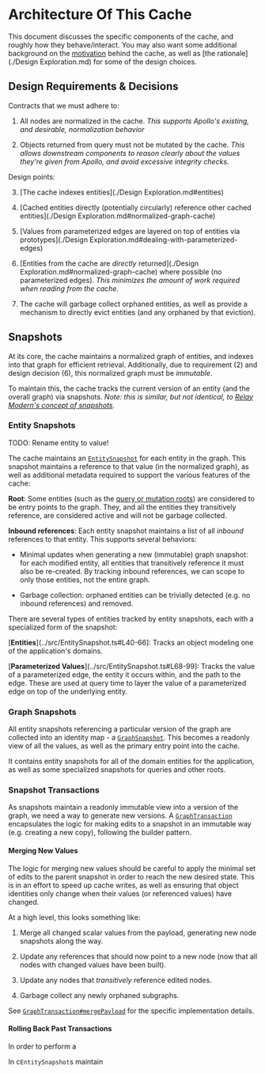 # Architecture Of This Cache

This document discusses the specific components of the cache, and roughly how they behave/interact.  You may also want some additional background on the [motivation](./Motivation.md) behind the cache, as well as [the rationale](./Design Exploration.md) for some of the design choices.


## Design Requirements & Decisions

Contracts that we must adhere to:

1. All nodes are normalized in the cache.  _This supports Apollo's existing, and desirable, normalization behavior_

2. Objects returned from query must not be mutated by the cache.  _This allows downstream components to reason clearly about the values they're given from Apollo, and avoid excessive integrity checks._

Design points:

3. [The cache indexes entities](./Design Exploration.md#entities)

4. [Cached entities directly (potentially circularly) reference other cached entities](./Design Exploration.md#normalized-graph-cache)

5. [Values from parameterized edges are layered on top of entities via prototypes](./Design Exploration.md#dealing-with-parameterized-edges)

6. [Entities from the cache are _directly_ returned](./Design Exploration.md#normalized-graph-cache) where possible (no parameterized edges).  _This minimizes the amount of work required when reading from the cache._

7. The cache will garbage collect orphaned entities, as well as provide a mechanism to directly evict entities (and any orphaned by that eviction).


## Snapshots

At its core, the cache maintains a normalized graph of entities, and indexes into that graph for efficient retrieval.  Additionally, due to requirement (2) and design decision (6), this normalized graph must be _immutable_.

To maintain this, the cache tracks the current version of an entity (and the overall graph) via snapshots.  _Note: this is similar, but not identical, to [Relay Modern's concept of snapshots](https://github.com/facebook/relay/blob/master/packages/relay-runtime/ARCHITECTURE.md#example-data-flow-reading-and-observing-the-store)._


### Entity Snapshots

TODO: Rename entity to value!

The cache maintains an [`EntitySnapshot`](../src/EntitySnapshot.ts) for each entity in the graph.  This snapshot maintains a reference to that value (in the normalized graph), as well as additional metadata required to support the various features of the cache:

**Root**: Some entities (such as the [query or mutation roots](http://facebook.github.io/graphql/#sec-Type-System)) are considered to be entry points to the graph.  They, and all the entities they transitively reference, are considered active and will not be garbage collected.

**Inbound references**: Each entity snapshot maintains a list of all _inbound_ references to that entity.  This supports several behaviors:

* Minimal updates when generating a new (immutable) graph snapshot: for each modified entity, all entities that transitively reference it must also be re-created.  By tracking inbound references, we can scope to only those entities, not the entire graph.

* Garbage collection: orphaned entities can be trivially detected (e.g. no inbound references) and removed.

There are several types of entities tracked by entity snapshots, each with a specialized form of the snapshot:

[**Entities**](../src/EntitySnapshot.ts#L40-66]: Tracks an object modeling one of the application's domains.

[**Parameterized Values**](../src/EntitySnapshot.ts#L68-99]: Tracks the value of a parameterized edge, the entity it occurs within, and the path to the edge.  These are used at query time to layer the value of a parameterized edge on top of the underlying entity.


### Graph Snapshots

All entity snapshots referencing a particular version of the graph are collected into an identity map - a [`GraphSnapshot`](../src/GraphSnapshot.ts).  This becomes a readonly view of all the values, as well as the primary entry point into the cache.

It contains entity snapshots for all of the domain entities for the application, as well as some specialized snapshots for queries and other roots.


### Snapshot Transactions

As snapshots maintain a readonly immutable view into a version of the graph, we need a way to generate new versions.  A [`GraphTransaction`](../src/GraphTransaction.ts) encapsulates the logic for making edits to a snapshot in an immutable way (e.g. creating a new copy), following the builder pattern.


#### Merging New Values

The logic for merging new values should be careful to apply the minimal set of edits to the parent snapshot in order to reach the new desired state.  This is in an effort to speed up cache writes, as well as ensuring that object identities only change when their values (or referenced values) have changed.

At a high level, this looks something like:

1. Merge all changed scalar values from the payload, generating new node snapshots along the way.

2. Update any references that should now point to a new node (now that all nodes with changed values have been built).

3. Update any nodes that _transitively_ reference edited nodes.

4. Garbage collect any newly orphaned subgraphs.

See [`GraphTransaction#mergePayload`](../src/GraphTransaction.ts) for the specific implementation details.


#### Rolling Back Past Transactions

In order to perform a

In c`EntitySnapshot`s maintain
